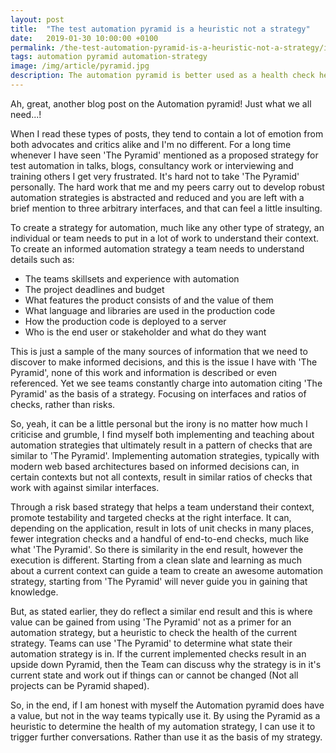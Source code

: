 ```yaml
---
layout: post
title:  "The test automation pyramid is a heuristic not a strategy"
date:   2019-01-30 10:00:00 +0100
permalink: /the-test-automation-pyramid-is-a-heuristic-not-a-strategy/index.html
tags: automation pyramid automation-strategy
image: /img/article/pyramid.jpg
description: The automation pyramid is better used as a health check heuristic than a basis for a strategy
---
```


Ah, great, another blog post on the Automation pyramid! Just what we all need...!

When I read these types of posts, they tend to contain a lot of emotion from both advocates and critics alike and I'm no different. For a long time whenever I have seen 'The Pyramid' mentioned as a proposed strategy for test automation in talks, blogs, consultancy work or interviewing and training others I get very frustrated. It's hard not to take 'The Pyramid' personally. The hard work that me and my peers carry out to develop robust automation strategies is abstracted and reduced and you are left with a brief mention to three arbitrary interfaces, and that can feel a little insulting.

To create a strategy for automation, much like any other type of strategy, an individual or team needs to put in a lot of work to understand their context. To create an informed automation strategy a team needs to understand details such as:

* The teams skillsets and experience with automation
* The project deadlines and budget
* What features the product consists of and the value of them
* What language and libraries are used in the production code
* How the production code is deployed to a server
* Who is the end user or stakeholder and what do they want

This is just a sample of the many sources of information that we need to discover to make informed decisions, and this is the issue I have with 'The Pyramid', none of this work and information is described or even referenced. Yet we see teams constantly charge into automation citing 'The Pyramid' as the basis of a strategy. Focusing on interfaces and ratios of checks, rather than risks. 

So, yeah, it can be a little personal but the irony is no matter how much I criticise and grumble, I find myself both implementing and teaching about automation strategies that ultimately result in a pattern of checks that are similar to 'The Pyramid'. Implementing automation strategies, typically with modern web based architectures based on informed decisions can, in certain contexts but not all contexts, result in similar ratios of checks that work with against similar interfaces. 

Through a risk based strategy that helps a team understand their context, promote testability and targeted checks at the right interface. It can, depending on the application, result in lots of unit checks in many places, fewer integration checks and a handful of end-to-end checks, much like what 'The Pyramid'. So there is similarity in the end result, however the execution is different. Starting from a clean slate and learning as much about a current context can guide a team to create an awesome automation strategy, starting from 'The Pyramid' will never guide you in gaining that knowledge.

But, as stated earlier, they do reflect a similar end result and this is where value can be gained from using 'The Pyramid' not as a primer for an automation strategy, but a heuristic to check the health of the current strategy. Teams can use 'The Pyramid' to determine what state their automation strategy is in. If the current implemented checks result in an upside down Pyramid, then the Team can discuss why the strategy is in it's current state and work out if things can or cannot be changed (Not all projects can be Pyramid shaped).

So, in the end, if I am honest with myself the Automation pyramid does have a value, but not in the way teams typically use it. By using the Pyramid as a heuristic to determine the health of my automation strategy, I can use it to trigger further conversations. Rather than use it as the basis of my strategy.
